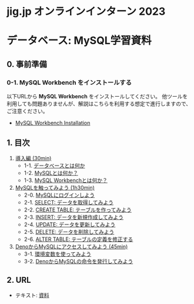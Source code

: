 # jig.jp オンラインインターン 2023
# データベース: MySQL学習資料

## 0. 事前準備
### 0-1. MySQL Workbench をインストールする

以下URLから **MySQL Workbench** をインストールしてください。
他ツールを利用しても問題ありませんが、解説はこちらを利用する想定で進行しますので、ご注意ください。

- [MySQL Workbench Installation](https://www.mysql.com/jp/products/workbench/)

## 1. 目次

1. [導入編 (30min)](./docs.md/#1-導入編)
    - 1-1. [データベースとは何か](./docs.md/#1-1-データベースとは何か)
    - 1-2. [MySQLとは何か？](./docs.md/#1-2-mysqlとは何か)
    - 1-3. [MySQL Workbenchとは何か？](./docs.md/#1-3-mysql-workbenchとは何か)
2. [MySQLを触ってみよう (1h30min)](./docs.md/#2-mysqlを触ってみよう)
    - 2-0. [MySQLにログインしよう](./docs.md/#2-0-mysqlにログインしよう)
    - 2-1. [SELECT: データを取得してみよう](./docs.md/#2-1-select-データを取得してみよう)
    - 2-2. [CREATE TABLE: テーブルを作ってみよう](./docs.md/#2-2-create-table-テーブルを作ってみよう)
    - 2-3. [INSERT: データを新規作成してみよう](./docs.md/#2-3-insert-データを新規作成してみよう)
    - 2-4. [UPDATE: データを更新してみよう](./docs.md/#2-4-update-データを更新してみよう)
    - 2-5. [DELETE: データを削除してみよう](./docs.md/#2-5-delete-データを削除してみよう)
    - 2-6. [ALTER TABLE: テーブルの定義を修正する](./docs.md/#2-6-alter-table-テーブルの定義を修正する)
3. [DenoからMySQLにアクセスしてみよう (45min)](./docs.md/#3-denoからmysqlにアクセスしてみよう)
    - 3-1. [環境変数を使ってみよう](./docs.md/#3-1-環境変数を使ってみよう)
    - 3-2. [DenoからMySQLの命令を発行してみよう](./docs.md/#3-2-denoからmysqlの命令を発行してみよう)


## 2. URL

- テキスト: [資料](./docs.md)